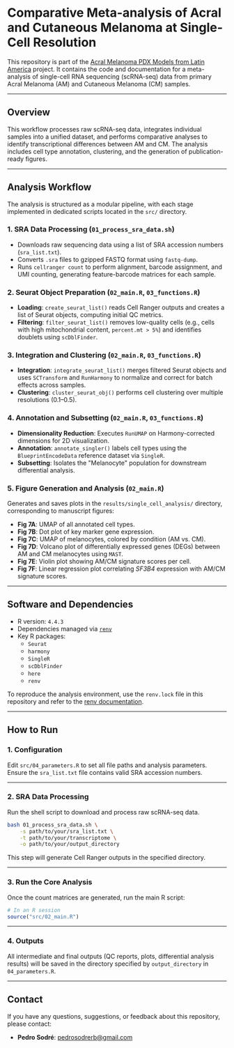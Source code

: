 # Comparative Meta-analysis of Acral and Cutaneous Melanoma at Single-Cell Resolution

This repository is part of the [Acral Melanoma PDX Models from Latin America](https://github.com/team113sanger/Acral_Melanoma_PDX_models_from_Latin_America) project. It contains the code and documentation for a meta-analysis of single-cell RNA sequencing (scRNA-seq) data from primary Acral Melanoma (AM) and Cutaneous Melanoma (CM) samples.

---

## Overview

This workflow processes raw scRNA-seq data, integrates individual samples into a unified dataset, and performs comparative analyses to identify transcriptional differences between AM and CM. The analysis includes cell type annotation, clustering, and the generation of publication-ready figures.

---

## Analysis Workflow

The analysis is structured as a modular pipeline, with each stage implemented in dedicated scripts located in the `src/` directory.

### 1. SRA Data Processing (`01_process_sra_data.sh`)

- Downloads raw sequencing data using a list of SRA accession numbers (`sra_list.txt`).
- Converts `.sra` files to gzipped FASTQ format using `fastq-dump`.
- Runs `cellranger count` to perform alignment, barcode assignment, and UMI counting, generating feature-barcode matrices for each sample.

### 2. Seurat Object Preparation (`02_main.R`, `03_functions.R`)

- **Loading**: `create_seurat_list()` reads Cell Ranger outputs and creates a list of Seurat objects, computing initial QC metrics.
- **Filtering**: `filter_seurat_list()` removes low-quality cells (e.g., cells with high mitochondrial content, `percent.mt > 5%`) and identifies doublets using `scDblFinder`.

### 3. Integration and Clustering (`02_main.R`, `03_functions.R`)

- **Integration**: `integrate_seurat_list()` merges filtered Seurat objects and uses `SCTransform` and `RunHarmony` to normalize and correct for batch effects across samples.
- **Clustering**: `cluster_seurat_obj()` performs cell clustering over multiple resolutions (0.1–0.5).

### 4. Annotation and Subsetting (`02_main.R`, `03_functions.R`)

- **Dimensionality Reduction**: Executes `RunUMAP` on Harmony-corrected dimensions for 2D visualization.
- **Annotation**: `annotate_singler()` labels cell types using the `BlueprintEncodeData` reference dataset via `SingleR`.
- **Subsetting**: Isolates the "Melanocyte" population for downstream differential analysis.

### 5. Figure Generation and Analysis (`02_main.R`)

Generates and saves plots in the `results/single_cell_analysis/` directory, corresponding to manuscript figures:

- **Fig 7A**: UMAP of all annotated cell types.
- **Fig 7B**: Dot plot of key marker gene expression.
- **Fig 7C**: UMAP of melanocytes, colored by condition (AM vs. CM).
- **Fig 7D**: Volcano plot of differentially expressed genes (DEGs) between AM and CM melanocytes using `MAST`.
- **Fig 7E**: Violin plot showing AM/CM signature scores per cell.
- **Fig 7F**: Linear regression plot correlating *SF3B4* expression with AM/CM signature scores.

---

## Software and Dependencies

- R version: `4.4.3`
- Dependencies managed via [`renv`](https://rstudio.github.io/renv/)
- Key R packages:
  - `Seurat`
  - `harmony`
  - `SingleR`
  - `scDblFinder`
  - `here`
  - `renv`

To reproduce the analysis environment, use the `renv.lock` file in this repository and refer to the [renv documentation](https://rstudio.github.io/renv/).

---

## How to Run

### 1. Configuration

Edit `src/04_parameters.R` to set all file paths and analysis parameters. Ensure the `sra_list.txt` file contains valid SRA accession numbers.

---

### 2. SRA Data Processing

Run the shell script to download and process raw scRNA-seq data.

```bash
bash 01_process_sra_data.sh \
    -s path/to/your/sra_list.txt \
    -t path/to/your/transcriptome \
    -o path/to/your/output_directory
```

This step will generate Cell Ranger outputs in the specified directory.

---

### 3. Run the Core Analysis

Once the count matrices are generated, run the main R script:

```R
# In an R session
source("src/02_main.R")
```

---

### 4. Outputs

All intermediate and final outputs (QC reports, plots, differential analysis results) will be saved in the directory specified by `output_directory` in `04_parameters.R`.

---

## Contact

If you have any questions, suggestions, or feedback about this repository, please contact:

- **Pedro Sodré**: [pedrosodrerb@gmail.com](mailto\:pedrosodrerb@gmail.com)

